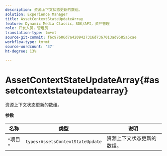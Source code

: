 ```yaml
---
description: 资源上下文状态更新的数组。
solution: Experience Manager
title: AssetContextStateUpdateArray
feature: Dynamic Media Classic，SDK/API，资产管理
role: 开发人员，管理员
translation-type: tm+mt
source-git-commit: f6c97606d7a4209427316d7367013ad9585a5cae
workflow-type: tm+mt
source-wordcount: '37'
ht-degree: 13%

---
```



# AssetContextStateUpdateArray{#assetcontextstateupdatearray}

资源上下文状态更新的数组。

**参数**

| 名称 | 类型 | 说明 |
|---|---|---|
| `*`项目`*` | `types:AssetsContextStateUpdate` | 资源上下文状态更新的数组。 |

